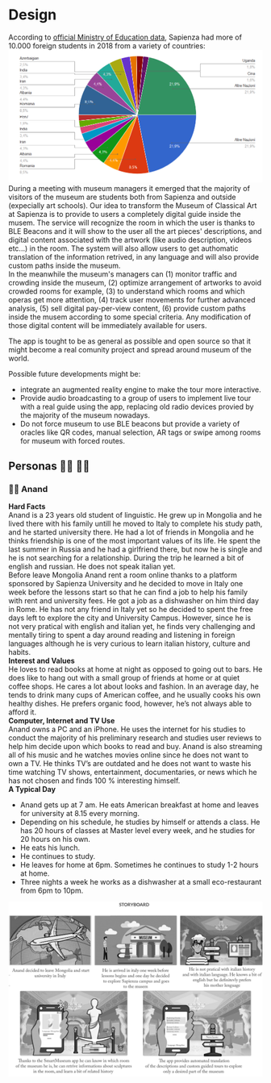 # Design
According to [official Ministry of Education data](http://ustat.miur.it/dati/didattica/italia/atenei-statali/sapienza), Sapienza had more of 10.000 foreign students in 2018 from a variety of countries:
![int data](./img/int-data.PNG)  
During a meeting with museum managers it emerged that the majority of visitors of the museum are students both from Sapienza and outside (expecially art schools). Our idea to transform the Museum of Classical Art at Sapienza is to provide to users a completely digital guide inside the musem. The service will recognize the room in which the user is thanks to BLE Beacons and it will show to the user all the art pieces' descriptions, and digital content associated with the artwork (like audio description, videos etc...) in the room. The system will also allow users to get authomatic translation of the information retrived, in any language and will also provide custom paths inside the museum.   
In the meanwhile the museum's managers can (1) monitor traffic and crowding inside the museum, (2) optimize arrangement of artworks to avoid crowded rooms for example, (3) to understand which rooms and which operas get more attention, (4) track user movements for further advanced analysis, (5) sell digital pay-per-view content, (6) provide custom paths inside the musem according to some special criteria. Any modification of those digital content will be immediately available for users.    
  
 The app is tought to be as general as possible and open source so that it might become a real comunity project and spread around museum of the world.
  
Possible future developments might be: 
- integrate an augmented reality engine to make the tour more interactive.
- Provide audio broadcasting to a group of users to implement live tour with a real guide using the app, replacing old radio devices provied by the majority of the museum nowadays.  
- Do not force museum to use BLE beacons but provide a variety of oracles like QR codes, manual selection, AR tags or swipe among rooms for museum with forced routes. 

## Personas :pouting_man: :pouting_woman:

### :pouting_man: Anand
__Hard Facts__  
Anand is a 23 years old student of linguistic. He grew up in Mongolia and he lived there with his family untill he moved to Italy to complete his study path, and he started university there. He had a lot of friends in Mongolia and he thinks friendship is one of the most important values of its life. He spent the last summer in Russia and he had a girlfriend there, but now he is single and he is not searching for a relationship. During the trip he learned a bit of english and russian. He does not speak italian yet.     
Before leave Mongolia Anand rent a room online thanks to a platform sponsored by Sapienza University and he decided to move in Italy one week before the lessons start so that he can find a job to help his family with rent and university fees. He got a job as a dishwasher on him third day in Rome. He has not any friend in Italy yet so he decided to spent the free days left to explore the city and University Campus. However, since he is not very pratical with english and italian yet, he finds very challenging and mentally tiring to spent a day around reading and listening in foreign languages although he is very curious to learn italian history, culture and habits.  
__Interest and Values__  
He loves to read books at home at night as opposed to going out to  bars. He does like to hang out with a small group of friends at home or  at quiet coffee shops. He cares a lot about looks and  fashion.
In an average day, he tends to drink many cups of American coffee, and he  usually cooks his own healthy dishes. He prefers organic food, however, he’s not always able to afford it.  
__Computer, Internet and TV Use__    
Anand owns a PC and an iPhone. He uses the  internet for his studies to conduct the majority of his preliminary  research and studies user reviews to help him decide upon which books to  read and buy. Anand is also streaming all of his music and he watches  movies online since he does not want to own a TV. He thinks TV’s are outdated and he does not want to waste his time watching TV shows, entertainment, documentaries, or news which he has not chosen and finds 100 % interesting himself.   
__A Typical Day__  
* Anand gets up at 7 am. He eats American breakfast at home and leaves for university at 8.15 every morning. 
* Depending on his schedule, he studies by himself or attends a  class. He has 20 hours of classes at Master level every week, and he studies for 20 hours on his own.  
* He eats his lunch.
* He continues to study.
* He leaves for home at 6pm. Sometimes he continues to study 1-2 hours at home.      
* Three nights a week he works as a dishwasher at a small eco-restaurant from 6pm to 10pm.

![Anand Storyboard](./img/anand_storyboardv2.png)
